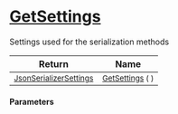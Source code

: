 # [GetSettings](./SerializationHelper-100664070.md)

Settings used for the serialization methods

| Return | Name | 
| --- | --- | 
| <sub>[JsonSerializerSettings](./SerializationHelper-100664070.md)</sub>| <sub>[GetSettings](./SerializationHelper-100664070.md) (  )</sub>| <br>


#### Parameters
